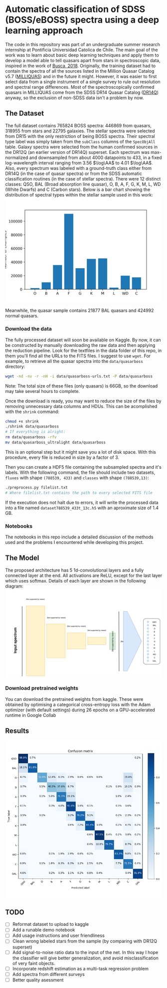 # Automatic classification of SDSS (BOSS/eBOSS) spectra using a deep learning approach

The code in this repository was part of an undergraduate summer research internship at Pontificia Universidad Catolica de Chile. The main goal of the work was to learn about basic deep learning techniques and apply them to develop a model able to tell quasars apart from stars in spectroscopic data,
inspired in the work of [Busca, 2018](https://arxiv.org/abs/1808.09955).
Originally, the training dataset had to contain the spectra of all the sources listed in the Million Quasar Catalog v5.7 ([MILLIQUAS](http://quasars.org/milliquas.htm)) and in the future it might. However, it was easier to first select data from a single instrument of a single survey to rule out resolution and spectral range differences. Most of the spectroscopically confirmed quasars in MILLIQUAS come from the SDSS DR14 Quasar Catalog ([DR14Q](https://arxiv.org/abs/1712.05029)) anyway, so the exclusion of non-SDSS data isn't a problem by now.

## The Dataset

The full dataset contains 765824 BOSS spectra: 446869 from quasars, 318955 from stars and 22795 galaxies. The stellar spectra were selected from DR15 with the only restriction of being BOSS spectra. Their spectral type label was simply taken from the `subClass` columns of the `SpecObjAll` table. Galaxy spectra were selected from the human confirmed sources in the DR12Q (an earlier version of  DR14Q) superset. Each spectrum was max-normalized and downsampled from about 4000 datapoints to 433, in a fixed log-wavelength interval ranging from 3.56 $\log\AA$ to 4.01 $\log\AA$. Also, every spectrum was labeled with a ground-truth class either from DR14Q (in the case of quasar spectra) or from the SDSS automatic classification routines (in the case of stellar spectra). There were 12 distinct classes: QSO, BAL (Broad absorption line quasar), O, B, A, F, G, K, M, L, WD (White Dwarfs) and C (Carbon stars).  Below is a bar chart showing the distribution of spectral types within the stellar sample used in this work:  
  ![alt text](plots/star_population.png "Stellar type distribution")

Meanwhile, the quasar sample contains 21877 BAL quasars and 424992 normal quasars. 

### Download the data

The fully processed dataset will soon be available on Kaggle. By now, it can be constructed by manually downloading the raw data and then applying the reduction pipeline. Look for the textfiles in the data folder of this repo, in them you'll find all the URLs to the FITS files. I suggest to use  ``wget``. For example, to retrieve all the quasar spectra into the ``data/quasarboss`` directory:
```sh
wget -nd -nv -r -nH -i data/quasarboss-urls.txt -P data/quasarboss
```
Note: The total size of these files (only quasars) is 66GB, so the download may take several hours to complete.

 Once the download is ready, you may want to reduce the size of the files by removing unnecessary data columns and HDUs. This can be acomplished with the `shrink` command:
```sh
chmod +x shrink
./shrink data/quasarboss
# If everything is alright:
rm data/quasarboss -rfv
mv data/quasarboss_ultralight data/quasarboss
```
 This is an optional step but it might save you a lot of disk space. With this procedure, every file is reduced in size by a factor of 3.

 Then you can create a HDF5 file containing the subsampled spectra and it's labels. With the following command, the file should include two datasets, `fluxes` with shape `(788539, 433)` and `classes` with shape `(788539,13)`: 
```sh
./preprocess.py filelist.txt
# Where filelist.txt contains the path to every selected FITS file
```
If the execution does not halt due to errors, it will write the processed data into a file named `dataset788539_433t_13c.h5` with an aproximate size of 1.4 GB.

### Notebooks
The notebooks in this repo include a detailed discussion of the methods used and the problems I encountered while developing this project.  

## The Model
The proposed architecture has 5  1d-convolutional layers and a fully connected layer at the end. All activations are ReLU, except for the last layer which uses softmax. Details of each layer are shown in the following diagram:
![alt text](https://github.com/ManuelSolimano/mqc-nets/blob/master/plots/architecture-model10v2.svg)

### Download pretrained weights
You can download the pretrained weights from kaggle. These were obtained by optimising a categorical cross-entropy loss with the Adam optimizer (with default settings) during 26 epochs on a GPU-accelerated runtime in Google Collab 
## Results
![alt text](https://github.com/ManuelSolimano/mqc-nets/blob/master/plots/model10v2_run1_cm.png)
## TODO
- [ ] Reformat dataset to upload to kaggle 
- [ ] Add a runable demo notebook
- [ ] Add usage instructions and user friendliness
- [ ] Clean wrong labeled stars from the sample (by comparing with DR12Q superset)
- [ ] Add signal-to-noise ratio data to the input of the net. In this way I hope the classifier will give better generalization, and avoid misclassification of very faint objects.
- [ ] Incorporate redshift estimation as a multi-task regression problem
- [ ] Add spectra from different surveys
- [ ] Better quality asessment
